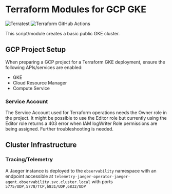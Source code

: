 # Terraform Modules for GCP GKE

![Terratest](https://github.com/Honestbank/terraform-gcp-gke/workflows/Terratest/badge.svg) ![Terraform GitHub Actions](https://github.com/Honestbank/terraform-gcp-gke/workflows/Terraform%20GitHub%20Actions/badge.svg)

This script/module creates a basic public GKE cluster.  

## GCP Project Setup

When preparing a GCP project for a Terraform GKE deployment, ensure the
following APIs/services are enabled:

* GKE
* Cloud Resource Manager
* Compute Service

### Service Account

The Service Account used for Terraform operations needs the Owner role in the
project. It might be possible to use the Editor role but currently using the
Editor role returns a 403 error when IAM logWriter Role permissions are being
assigned. Further troubleshooting is needed.

## Cluster Infrastructure

### Tracing/Telemetry

A Jaeger instance is deployed to the `observability` namespace with an endpoint
accessible at `telemetry-jaeger-operator-jaeger-agent.observability.svc.cluster.local`
with ports `5775/UDP,5778/TCP,6831/UDP,6832/UDP`
